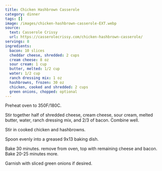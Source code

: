 ```yaml
---
title: Chicken Hashbrown Casserole
category: dinner
tags: []
image: /images/chicken-hashbrown-casserole-EXT.webp
source:
  text: Casserole Crissy
  url: https://casserolecrissy.com/chicken-hashbrown-casserole/
servings: 8
ingredients:
  bacon: 10 slices
  cheddar cheese, shredded: 2 cups
  cream cheese: 8 oz
  sour cream: 1 cup
  butter, melted: 1/2 cup
  water: 1/2 cup
  ranch dressing mix: 1 oz
  hashbrowns, frozen: 30 oz
  chicken, cooked and shredded: 2 cups
  green onions, chopped: optional
---
```


Preheat oven to 350F/180C.

Stir together half of shredded cheese, cream cheese, sour cream, melted butter, water, ranch dressing mix, and 2/3 of bacon. Combine well.

Stir in cooked chicken and hashbrowns.

Spoon evenly into a greased 9x13 baking dish.

Bake 30 minutes. remove from oven, top with remaining cheese and bacon. Bake 20-25 minutes more.

Garnish with sliced green onions if desired.
